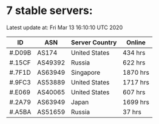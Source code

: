 # 7 stable servers:

Latest update at: Fri Mar 13 16:10:10 UTC 2020

| ID | ASN | Server Country | Online |
| -- | --- | -------------- | ------ |
| #.D09B | AS174 | United States | 434 hrs |
| #.15CF | AS49392 | Russia | 622 hrs |
| #.7F1D | AS63949 | Singapore | 1870 hrs |
| #.9FC3 | AS53889 | United States | 1717 hrs |
| #.E069 | AS40065 | United States | 607 hrs |
| #.2A79 | AS63949 | Japan | 1699 hrs |
| #.A5BA | AS51659 | Russia | 37 hrs |

